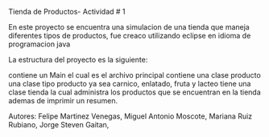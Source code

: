 Tienda de Productos- Actividad # 1

En este proyecto se encuentra una simulacion de una tienda que maneja diferentes tipos de productos, fue creaco utilizando eclipse en idioma de programacion java

La estructura del proyecto es la siguiente:

contiene un Main el cual es el archivo principal 
contiene una clase producto 
una clase tipo producto ya sea carnico, enlatado, fruta y lacteo 
tiene una clase tienda la cual administra los productos que se encuentran en la tienda ademas de imprimir un resumen.


Autores: Felipe Martinez Venegas,
         Miguel Antonio Moscote,
         Mariana Ruiz Rubiano,
         Jorge Steven Gaitan,

